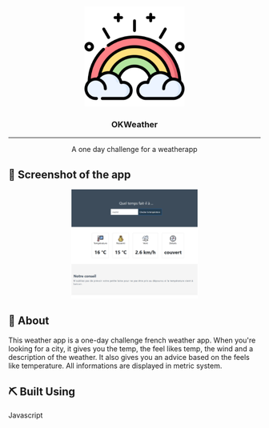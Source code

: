 <p align="center">
  <a href="" rel="noopener">
 <img width=200px height=200px src="./images/3026240-weather/png/008-rainbow.png" alt="Project logo"></a>
</p>

<h3 align="center">OKWeather</h3>

---

<p align="center"> A one day challenge for a weatherapp
    <br> 
</p>

## 👀 Screenshot of the app

<p align="center">
 <a href="" rel="noopener">
<img width=50% height=auto src="./images/appscreenshotv1.png"></a>
</p>



## 🧐 About <a name = "about"></a>

This weather app is a one-day challenge french weather app.
When you're looking for a city, it gives you the temp, the feel likes temp, the wind and a description of the weather.
It also gives you an advice based on the feels like temperature.
All informations are displayed in metric system.



## ⛏️ Built Using <a name = "built_using"></a>

Javascript


